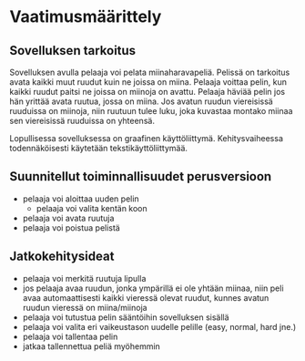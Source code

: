 # Vaatimusmäärittely

## Sovelluksen tarkoitus

Sovelluksen avulla pelaaja voi pelata miinaharavapeliä. Pelissä on tarkoitus avata kaikki muut ruudut kuin ne joissa on miina. Pelaaja voittaa pelin, kun kaikki ruudut paitsi ne joissa on miinoja on avattu. Pelaaja häviää pelin jos hän yrittää avata ruutua, jossa on miina. Jos avatun ruudun viereisissä ruuduissa on miinoja, niin ruutuun tulee luku, joka kuvastaa montako miinaa sen viereisissä ruuduissa on yhteensä.

Lopullisessa sovelluksessa on graafinen käyttöliittymä. Kehitysvaiheessa todennäköisesti käytetään tekstikäyttöliittymää.


## Suunnitellut toiminnallisuudet perusversioon

- pelaaja voi aloittaa uuden pelin
  - pelaaja voi valita kentän koon
- pelaaja voi avata ruutuja
- pelaaja voi poistua pelistä


## Jatkokehitysideat

- pelaaja voi merkitä ruutuja lipulla
- jos pelaaja avaa ruudun, jonka ympärillä ei ole yhtään miinaa, niin peli avaa automaattisesti kaikki vieressä olevat ruudut, kunnes avatun ruudun vieressä on miina/miinoja
- pelaaja voi tutustua pelin sääntöihin sovelluksen sisällä
- pelaaja voi valita eri vaikeustason uudelle pelille (easy, normal, hard jne.)
- pelaaja voi tallentaa pelin
- jatkaa tallennettua peliä  myöhemmin
